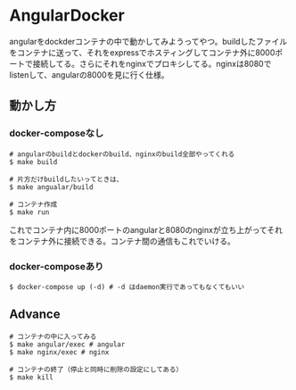 # AngularDocker

angularをdockderコンテナの中で動かしてみようってやつ。buildしたファイルをコンテナに送って、それをexpressでホスティングしてコンテナ外に8000ポートで接続してる。さらにそれをnginxでプロキシしてる。nginxは8080でlistenして、angularの8000を見に行く仕様。

## 動かし方
### docker-composeなし

```
# angularのbuildとdockerのbuild、nginxのbuild全部やってくれる
$ make build

# 片方だけbuildしたいってときは、
$ make angualar/build

# コンテナ作成
$ make run
```
これでコンテナ内に8000ポートのangularと8080のnginxが立ち上がってそれをコンテナ外に接続できる。コンテナ間の通信もこれでいける。

### docker-composeあり

```
$ docker-compose up (-d) # -d はdaemon実行であってもなくてもいい
```


## Advance

```
# コンテナの中に入ってみる
$ make angular/exec # angular
$ make nginx/exec # nginx

# コンテナの終了（停止と同時に削除の設定にしてある）
$ make kill
```
